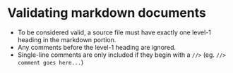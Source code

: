 Validating markdown documents
====

- To be considered valid, a source file must have exactly one level-1 heading in the markdown portion.
- Any comments before the level-1 heading are ignored.
- Single-line comments are only included if they begin with a `//>`  (eg. `//> comment goes here...`)
